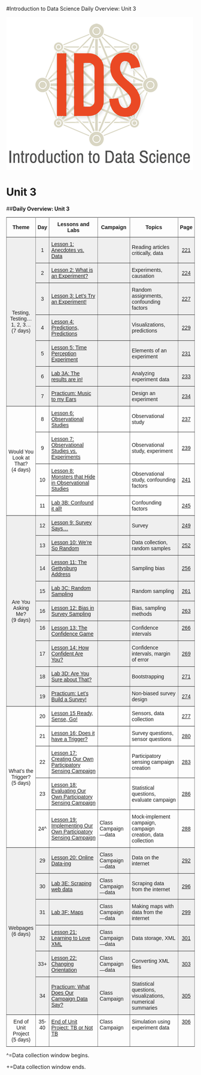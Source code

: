 #Introduction to Data Science Daily Overview: Unit 3

![IDS-logo](../img/IDS-logo.png)

**<h1>Unit 3</h1>**

##**Daily Overview: Unit 3**

<style type="text/css">
.tg  {border-collapse:collapse;border-spacing:0;}
.tg td{font-family:Arial, sans-serif;font-size:14px;padding:10px 5px;border-style:solid;border-width:1px;overflow:hidden;word-break:normal;border-color:black;}
.tg th{font-family:Arial, sans-serif;font-size:14px;font-weight:normal;padding:10px 5px;border-style:solid;border-width:1px;overflow:hidden;word-break:normal;border-color:black;}
.tg .tg-88nc{font-weight:bold;border-color:inherit;text-align:center}
.tg .tg-yj5y{background-color:#efefef;border-color:inherit;text-align:center;vertical-align:top}
.tg .tg-c3ow{border-color:inherit;text-align:center;vertical-align:top}
.tg .tg-uys7{border-color:inherit;text-align:center}
.tg .tg-pwj7{background-color:#efefef;border-color:inherit;text-align:left}
.tg .tg-5e9r{background-color:#efefef;border-color:inherit;text-align:center}
.tg .tg-xldj{border-color:inherit;text-align:left}
.tg .tg-y698{background-color:#efefef;border-color:inherit;text-align:left;vertical-align:top}
.tg .tg-0pky{border-color:inherit;text-align:left;vertical-align:top}
</style>
<table class="tg">
  <tr>
    <th class="tg-88nc">Theme</th>
    <th class="tg-88nc">Day</th>
    <th class="tg-88nc">Lessons and Labs</th>
    <th class="tg-88nc">Campaign</th>
    <th class="tg-88nc">Topics</th>
    <th class="tg-88nc">Page</th>
  </tr>
  <tr>
    <td class="tg-5e9r" rowspan="7">Testing,<br>Testing…<br>1, 2, 3…<br>(7 days)</td>
    <td class="tg-5e9r">1</td>
    <td class="tg-pwj7"><a href="../../unit3/lesson1">Lesson 1: Anecdotes vs. Data</a></td>
    <td class="tg-pwj7"></td>
    <td class="tg-pwj7">Reading articles critically, data</td>
    <td class="tg-5e9r"><a href="../../unit3/lesson1">221</a></td>
  </tr>
  <tr>
    <td class="tg-5e9r">2</td>
    <td class="tg-pwj7"><a href="../../unit3/lesson2">Lesson 2: What is an Experiment?</a></td>
    <td class="tg-pwj7"></td>
    <td class="tg-pwj7">Experiments, causation</td>
    <td class="tg-5e9r"><a href="../../unit3/lesson2">224</a></td>
  </tr>
  <tr>
    <td class="tg-5e9r">3</td>
    <td class="tg-pwj7"><a href="../../unit3/lesson3">Lesson 3: Let’s Try an Experiment!</a></td>
    <td class="tg-pwj7"></td>
    <td class="tg-pwj7">Random assignments, confounding factors</td>
    <td class="tg-5e9r"><a href="../../unit3/lesson3">227</a></td>
  </tr>
  <tr>
    <td class="tg-5e9r">4</td>
    <td class="tg-pwj7"><a href="../../unit3/lesson4">Lesson 4: Predictions, Predictions</a></td>
    <td class="tg-pwj7"></td>
    <td class="tg-pwj7">Visualizations, predictions</td>
    <td class="tg-5e9r"><a href="../../unit3/lesson4">229</a></td>
  </tr>
  <tr>
    <td class="tg-5e9r">5</td>
    <td class="tg-pwj7"><a href="../../unit3/lesson5">Lesson 5: Time Perception Experiment</a></td>
    <td class="tg-pwj7"></td>
    <td class="tg-pwj7">Elements of an experiment</td>
    <td class="tg-5e9r"><a href="../../unit3/lesson5">231</a></td>
  </tr>
  <tr>
    <td class="tg-5e9r">6</td>
    <td class="tg-pwj7"><a href="../../unit3/lab3a">Lab 3A: The results are in!</a></td>
    <td class="tg-pwj7"></td>
    <td class="tg-pwj7">Analyzing experiment data</td>
    <td class="tg-5e9r"><a href="../../unit3/lab3a">233</a></td>
  </tr>
  <tr>
    <td class="tg-5e9r">7</td>
    <td class="tg-pwj7"><a href="../../unit3/practicum1">Practicum: Music to my Ears</a></td>
    <td class="tg-pwj7"></td>
    <td class="tg-pwj7">Design an experiment</td>
    <td class="tg-5e9r"><a href="../../unit3/practicum1">234</a></td>
  </tr>
  <tr>
    <td class="tg-uys7" rowspan="4">Would You<br>Look at<br>That?<br>(4 days)</td>
    <td class="tg-uys7">8</td>
    <td class="tg-xldj"><a href="../../unit3/lesson6">Lesson 6: Observational Studies</a></td>
    <td class="tg-xldj"></td>
    <td class="tg-xldj">Observational study</td>
    <td class="tg-uys7"><a href="../../unit3/lesson6">237</a></td>
  </tr>
  <tr>
    <td class="tg-uys7">9</td>
    <td class="tg-xldj"><a href="../../unit3/lesson7">Lesson 7: Observational Studies vs. Experiments</a></td>
    <td class="tg-xldj"></td>
    <td class="tg-xldj">Observational study, experiment</td>
    <td class="tg-uys7"><a href="../../unit3/lesson7">239</a></td>
  </tr>
  <tr>
    <td class="tg-uys7">10</td>
    <td class="tg-xldj"><a href="../../unit3/lesson8">Lesson 8: Monsters that Hide in Observational Studies</a></td>
    <td class="tg-xldj"></td>
    <td class="tg-xldj">Observational study, confounding factors</td>
    <td class="tg-uys7"><a href="../../unit3/lesson8">241</a></td>
  </tr>
  <tr>
    <td class="tg-uys7">11</td>
    <td class="tg-xldj"><a href="../../unit3/lab3b">Lab 3B: Confound it all!</a></td>
    <td class="tg-xldj"></td>
    <td class="tg-xldj">Confounding factors</td>
    <td class="tg-uys7"><a href="../../unit3/lab3b">245</a></td>
  </tr>
  <tr>
    <td class="tg-5e9r" rowspan="9">Are You<br>Asking<br>Me?<br>(9 days)<br></td>
    <td class="tg-5e9r">12</td>
    <td class="tg-pwj7"><a href="../../unit3/lesson9">Lesson 9: Survey Says…</a></td>
    <td class="tg-pwj7"></td>
    <td class="tg-pwj7">Survey</td>
    <td class="tg-5e9r"><a href="../../unit3/lesson9">249</a></td>
  </tr>
  <tr>
    <td class="tg-5e9r">13</td>
    <td class="tg-pwj7"><a href="../../unit3/lesson10">Lesson 10: We’re So Random</a></td>
    <td class="tg-pwj7"></td>
    <td class="tg-pwj7">Data collection, random samples</td>
    <td class="tg-5e9r"><a href="../../unit3/lesson10">252</a></td>
  </tr>
  <tr>
    <td class="tg-5e9r">14</td>
    <td class="tg-pwj7"><a href="../../unit3/lesson11">Lesson 11: The Gettysburg Address</a></td>
    <td class="tg-pwj7"></td>
    <td class="tg-pwj7">Sampling bias</td>
    <td class="tg-5e9r"><a href="../../unit3/lesson11">256</a></td>
  </tr>
  <tr>
    <td class="tg-5e9r">15</td>
    <td class="tg-pwj7"><a href="../../unit3/lab3c">Lab 3C: Random Sampling</a></td>
    <td class="tg-pwj7"></td>
    <td class="tg-pwj7">Random sampling</td>
    <td class="tg-5e9r"><a href="../../unit3/lab3c">261</a></td>
  </tr>
  <tr>
    <td class="tg-5e9r">16</td>
    <td class="tg-pwj7"><a href="../../unit3/lesson12">Lesson 12: Bias in Survey Sampling</a></td>
    <td class="tg-pwj7"></td>
    <td class="tg-pwj7">Bias, sampling methods</td>
    <td class="tg-5e9r"><a href="../../unit3/lesson12">263</a></td>
  </tr>
  <tr>
    <td class="tg-yj5y">16</td>
    <td class="tg-y698"><a href="../../unit3/lesson13">Lesson 13: The Confidence Game</a></td>
    <td class="tg-y698"></td>
    <td class="tg-y698">Confidence intervals</td>
    <td class="tg-yj5y"><a href="../../unit3/lesson13">266</a></td>
  </tr>
  <tr>
    <td class="tg-5e9r">17</td>
    <td class="tg-pwj7"><a href="../../unit3/lesson14">Lesson 14: How Confident Are You?</a></td>
    <td class="tg-pwj7"></td>
    <td class="tg-pwj7">Confidence intervals, margin of error</td>
    <td class="tg-5e9r"><a href="../../unit3/lesson14">269</a></td>
  </tr>
  <tr>
    <td class="tg-5e9r">18</td>
    <td class="tg-pwj7"><a href="../../unit3/lab3d">Lab 3D: Are You Sure about That?</a></td>
    <td class="tg-pwj7"></td>
    <td class="tg-pwj7">Bootstrapping</td>
    <td class="tg-5e9r"><a href="../../unit3/lab3d">271</a></td>
  </tr>
  <tr>
    <td class="tg-5e9r">19</td>
    <td class="tg-pwj7"><a href="../../unit3/practicum2">Practicum: Let’s Build a Survey!</a></td>
    <td class="tg-pwj7"></td>
    <td class="tg-pwj7">Non-biased survey design</td>
    <td class="tg-5e9r"><a href="../../unit3/practicum2">274</a></td>
  </tr>
  <tr>
    <td class="tg-uys7" rowspan="5">What’s the<br>Trigger?<br>(5 days)</td>
    <td class="tg-uys7">20</td>
    <td class="tg-xldj"><a href="../../unit3/lesson15">Lesson 15 Ready, Sense, Go!</a></td>
    <td class="tg-xldj"></td>
    <td class="tg-xldj">Sensors, data collection</td>
    <td class="tg-uys7"><a href="../../unit3/lesson15">277</a></td>
  </tr>
  <tr>
    <td class="tg-uys7">21</td>
    <td class="tg-xldj"><a href="../../unit3/lesson16">Lesson 16: Does it have a Trigger?</a></td>
    <td class="tg-xldj"></td>
    <td class="tg-xldj">Survey questions, sensor questions</td>
    <td class="tg-uys7"><a href="../../unit3/lesson16">280</a></td>
  </tr>
  <tr>
    <td class="tg-uys7">22</td>
    <td class="tg-xldj"><a href="../../unit3/lesson17">Lesson 17: Creating Our Own Participatory Sensing Campaign</a></td>
    <td class="tg-xldj"></td>
    <td class="tg-xldj">Participatory sensing campaign creation</td>
    <td class="tg-uys7"><a href="../../unit3/lesson17">283</a></td>
  </tr>
  <tr>
    <td class="tg-uys7">23</td>
    <td class="tg-xldj"><a href="../../unit3/lesson18">Lesson 18: Evaluating Our Own Participatory Sensing Campaign</a><br></td>
    <td class="tg-xldj"></td>
    <td class="tg-xldj">Statistical questions, evaluate campaign</td>
    <td class="tg-uys7"><a href="../../unit3/lesson18">286</a></td>
  </tr>
  <tr>
    <td class="tg-uys7">24^</td>
    <td class="tg-xldj"><a href="../../unit3/lesson19">Lesson 19: Implementing Our Own Participatory Sensing Campaign</a></td>
    <td class="tg-xldj">Class Campaign—data</td>
    <td class="tg-xldj">Mock-implement campaign, campaign creation, data collection</td>
    <td class="tg-uys7"><a href="../../unit3/lesson19">288</a></td>
  </tr>
  <tr>
    <td class="tg-5e9r" rowspan="6">Webpages<br>(6 days)</td>
    <td class="tg-5e9r">29</td>
    <td class="tg-pwj7"><a href="../../unit3/lesson20">Lesson 20: Online Data-ing</a></td>
    <td class="tg-pwj7">Class Campaign—data</td>
    <td class="tg-pwj7">Data on the internet</td>
    <td class="tg-5e9r"><a href="../../unit3/lesson20">292</a></td>
  </tr>
  <tr>
    <td class="tg-5e9r">30</td>
    <td class="tg-pwj7"><a href="../../unit3/lab3e">Lab 3E: Scraping web data</a></td>
    <td class="tg-pwj7">Class Campaign—data</td>
    <td class="tg-pwj7">Scraping data from the internet</td>
    <td class="tg-5e9r"><a href="../../unit3/lab3e">296</a></td>
  </tr>
  <tr>
    <td class="tg-5e9r">31</td>
    <td class="tg-pwj7"><a href="../../unit3/lab3f">Lab 3F: Maps</a></td>
    <td class="tg-pwj7">Class Campaign—data</td>
    <td class="tg-pwj7">Making maps with data from the internet</td>
    <td class="tg-5e9r"><a href="../../unit3/lab3f">299</a></td>
  </tr>
  <tr>
    <td class="tg-5e9r">32</td>
    <td class="tg-pwj7"><a href="../../unit3/lesson21">Lesson 21: Learning to Love XML</a></td>
    <td class="tg-pwj7">Class Campaign—data</td>
    <td class="tg-pwj7">Data storage, XML</td>
    <td class="tg-5e9r"><a href="../../unit3/lesson21">301</a></td>
  </tr>
  <tr>
    <td class="tg-5e9r">33+</td>
    <td class="tg-pwj7"><a href="../../unit3/lesson22">Lesson 22: Changing Orientation</a></td>
    <td class="tg-pwj7">Class Campaign—data</td>
    <td class="tg-pwj7">Converting XML files</td>
    <td class="tg-5e9r"><a href="../../unit3/lesson22">303</a></td>
  </tr>
  <tr>
    <td class="tg-5e9r">34</td>
    <td class="tg-pwj7"><a href="../../unit3/practicum3">Practicum: What Does Our Campaign Data Say?</a></td>
    <td class="tg-pwj7">Class Campaign</td>
    <td class="tg-pwj7">Statistical questions, visualizations, numerical summaries</td>
    <td class="tg-5e9r"><a href="../../unit3/practicum3">305</a></td>
  </tr>
  <tr>
    <td class="tg-c3ow">End of<br>Unit<br>Project<br>(5 days)</td>
    <td class="tg-c3ow">35-<br>40</td>
    <td class="tg-0pky"><a href="../../unit3/end">End of Unit Project: TB or Not TB</a></td>
    <td class="tg-0pky">Class Campaign</td>
    <td class="tg-0pky">Simulation using experiment data</td>
    <td class="tg-c3ow"><a href="../../unit3/end">306</a></td>
  </tr>
</table>

^=Data collection window begins.

+=Data collection window ends.